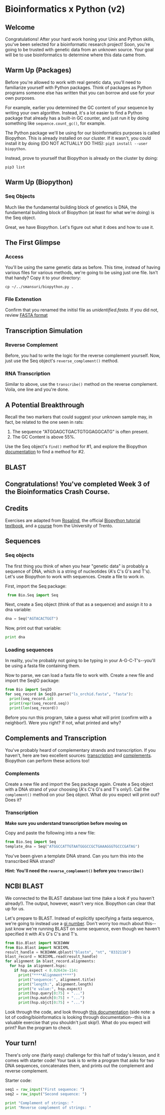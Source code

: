 # Bioinformatics x Python (v2)

## Welcome

Congratulations! After your hard work honing your Unix and Python skills, you've been selected for a bioinformatic research project! Soon, you're going to be trusted with genetic data from an unknown source. Your goal will be to use bioinformatics to determine where this data came from.

## Warm Up (Packages)

Before you're allowed to work with real genetic data, you'll need to familiarize yourself with Python packages. Think of packages as Python programs someone else has written that you can borrow and use for your own purposes.

For example, earlier you determined the GC content of your sequence by writing your own algorithm. Instead, it's a lot easier to find a Python package that already has a built-in GC counter, and just run it by doing something like `sequence.count_gc()`, for example.

The Python package we'll be using for our bioinformatics purposes is called Biopython. This is already installed on our cluster. If it wasn't, you could install it by doing (DO NOT ACTUALLY DO THIS): `pip3 install --user biopython`.

Instead, prove to yourself that Biopython is already on the cluster by doing:
```
pip3 list
```

## Warm Up (Biopython)

### Seq Objects

Much like the fundamental building block of genetics is DNA, the fundamental building block of Biopython (at least for what we're doing) is the Seq object. 

Great, we have Biopython. Let's figure out what it does and how to use it.

## The First Glimpse

### Access

You'll be using the same genetic data as before. This time, instead of having various files for various methods, we're going to be using just one file. Isn't that handy? Copy it to your directory:
```
cp ~/../smansuri/biopython.py .
```

### File Extenstion

Confirm that you renamed the initisl file as *unidentified.fasta*. If you did not, review [FASTA format](https://www.genomatix.de/online_help/help/sequence_formats.html#FASTA)

## Transcription Simulation

### Reverse Complement

Before, you had to write the logic for the reverse complement yourself. Now, just use the Seq object's `reverse_complement()` method.

### RNA Transcription

Similar to above, use the `transcribe()` method on the reverse complement. Voila, one line and you're done.

## A Potential Breakthrough

Recall the two markers that could suggest your unknown sample may, in fact, be related to the one seen in rats:
1. The sequence "ATGGAGCTGACTGTGGAGGCATG" is often present.
2. The GC Content is above 55%.

Use the Seq object's `find()` method for #1, and explore the Biopython [documentation](http://biopython.org/DIST/docs/tutorial/Tutorial.pdf) to find a method for #2.

## BLAST



## Congratulations! You've completed Week 3 of the Bioinformatics Crash Course.

## Credits
Exercises are adapted from [Rosalind](http://rosalind.info), the official [Biopython tutorial textbook](http://biopython.org/DIST/docs/tutorial/Tutorial.pdf), and a [course](http://disi.unitn.it/~teso/courses/sciprog/python_biopython_exercises.html) from the University of Trento.












## Sequences

### Seq objects

The first thing you think of when you hear "genetic data" is probably a sequence of DNA, which is a string of nucleotides (A's C's G's and T's). Let's use Biopython to work with sequences. Create a file to work in.

First, import the Seq package:

```python
 from Bio.Seq import Seq
```

Next, create a Seq object (think of that as a sequence) and assign it to a dna variable:
```python
dna = Seq("AGTACACTGGT")
```

Now, print out that variable:
```python
print dna
```

### Loading sequences

In reality, you're probably not going to be typing in your A-G-C-T's--you'll be using a fasta file containing them. 

Now to parse, we can load a fasta file to work with. Create a new file and import the SeqIO package:
 
 ```python
from Bio import SeqIO
for seq_record in SeqIO.parse("ls_orchid.fasta", "fasta"):
   print(seq_record.id)
   print(repr(seq_record.seq))
   print(len(seq_record))
```

 Before you run this program, take a guess what will print (confirm with a neighbor!). Were you right? If not, what printed and why?
 

## Complements and Transcription

You've probably heard of complementary strands and transcription. If you haven't, here are two excellent sources: [transcription](https://www.khanacademy.org/science/biology/gene-expression-central-dogma/transcription-of-dna-into-rna/a/overview-of-transcription) and [complements](https://en.wikipedia.org/wiki/Complementarity_(molecular_biology)). Biopython can perform these actions too!

### Complements

Create a new file and import the Seq package again. Create a Seq object with a DNA strand of your choosing (A's C's G's and T's only!). Call the `complement()` method on your Seq object. What do you expect will print out? Does it?

### Transcription

**Make sure you understand transcription before moving on**

Copy and paste the following into a new file:

```python
from Bio.Seq import Seq
template_dna = Seq("ATGGCCATTGTAATGGGCCGCTGAAAGGGTGCCCGATAG")
```
You've been given a template DNA strand. Can you turn this into the transcribed RNA strand? 

**Hint: You'll need the `reverse_complement()` before you `transcribe()`**

## NCBI BLAST

We connected to the BLAST database last time (take a look if you haven't already!). The output, however, wasn't very nice. Biopython can clear that up for us. 

Let's prepare to BLAST. Instead of explicitly specifying a fasta sequence, we're going to instead use a [gi number](https://www.ncbi.nlm.nih.gov/genbank/sequenceids/). Don't worry too much about this--just know we're running BLAST on some sequence, even though we haven't specified it with A's G's C's and T's.

```python
from Bio.Blast import NCBIWWW
from Bio.Blast import NCBIXML
result_handle = NCBIWWW.qblast("blastn", "nt", "8332116")
blast_record = NCBIXML.read(result_handle)
for alignment in blast_record.alignments:
  for hsp in alignment.hsps:
    if hsp.expect < 8.02643e-114:
      print("****Alignment****")
      print("sequence:", alignment.title)
      print("length:", alignment.length)
      print("e value:", hsp.expect)
      print(hsp.query[0:75] + "...")
      print(hsp.match[0:75] + "...")
      print(hsp.sbjct[0:75] + "...")
```
Look through the code, and look through [this documentation](http://biopython.org/DIST/docs/api/Bio.Blast.Record.HSP-class.html) (side note: a lot of coding/bioinformatics is looking through documentation--this is a valuable exercise that you shouldn't just skip!). What do you expect will print? Run the program to check.

## Your turn!

There's only one (fairly easy) challenge for this half of today's lesson, and it comes with starter code! Your task is to write a program that asks for two DNA sequences, concatenates them, and prints out the complement and reverse complement.

Starter code:
```python
seq1 = raw_input("First sequence: ")
seq2 = raw_input("Second sequence: ")

print "Complement of strings: "
print "Reverse complement of strings: "
```


